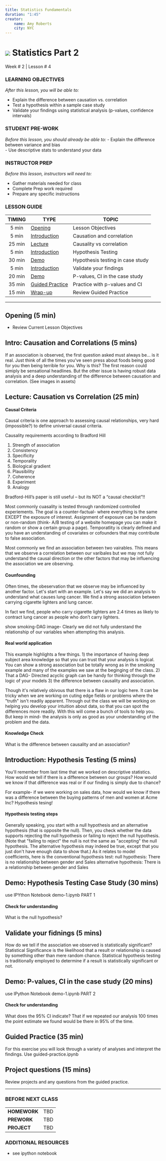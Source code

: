 ```yaml
---
title: Statistics Fundamentals
duration: "1:45"
creator:
    name: Amy Roberts
    city: NYC
---
```


# ![](https://ga-dash.s3.amazonaws.com/production/assets/logo-9f88ae6c9c3871690e33280fcf557f33.png) Statistics Part 2
Week # 2 | Lesson # 4

### LEARNING OBJECTIVES
*After this lesson, you will be able to:*
-  Explain the difference between causation vs. correlation
- Test a hypothesis within a sample case study
- Validate your findings using statistical analysis (p-values, confidence intervals)

### STUDENT PRE-WORK
*Before this lesson, you should already be able to:*
	- Explain the difference between variance and bias  
	- Use descriptive stats to understand your data

### INSTRUCTOR PREP
*Before this lesson, instructors will need to:*
- Gather materials needed for class
- Complete Prep work required
- Prepare any specific instructions

### LESSON GUIDE

| TIMING  | TYPE  | TOPIC  |
|:-:|---|---|
| 5 min  | [Opening](#opening)  | Lesson Objectives  |
| 5 min  | [Introduction](#introduction1)   | Causation and correlation |
| 25 min  | [Lecture](#lecture1)  | Causality vs correlation |
| 5 min  | [Introduction](#introduction2)   | Hypothesis Testing |
| 30 min  | [Demo](#demo)   | Hypothesis testing in case study |
| 5 min  | [Introduction](#introduction3) | Validate your findings |
| 20 min  | [Demo](#demo2)  | P-values, CI in the case study|
| 35 min  | [Guided Practice](#guided-practice)  | Practice with p-values and CI|
| 15 min  | [Wrap-up](#wrapup)  | Review Guided Practice|


---
<a name="opening"></a>
## Opening (5 min)
- Review Current Lesson Objectives
   
<a name="introduction"></a>
## Intro: Causation and Correlations (5 mins)
If an association is observed, the first question asked must always be… is it real. 
Just think of all the times you've seen press about foods being good for you then being terrible for you. Why is this? The first reason could simiply be sensational headlines. But the other issue is having robust data analysis and a deep understanding of the difference between causation and correlation. 
(See images in assets)


<a name="#lecture1"></a>
## Lecture: Causation vs Correlation (25 min)

#### Causal Criteria
Causal criteria is one approach to assessing causal relationships, very hard (impossible?) to define universal causal criteria.

Causality requirements according to Bradford Hill
1. Strength of association
2. Consistency
3. Specificity
4. Temporality
5. Biological gradient
6. Plausibility
7. Coherence
8. Experiment
9. Analogy

Bradford-Hill’s paper is still useful – but its NOT a “causal checklist”!!

Most commonly cuasality is tested through randomized controlled experiements. The goal is a counter-factual- where everything is the same EXCEPT the exposure of interest. 
Assignment of exposure can be random or non-random (think- A/B testing of a website homepage you can make it random or show a certain group a page). Temporatlity is clearly defined and you have an understanding of covariates or cofounders that may contribute to false association.

Most commonly we find an association between two vairables. This means that we observe a correlation between our varibales but we may not fully understand the causal direction or the other factors that may be influencing the association we are observing. 

#### Counfounding 
Often times, the obeservation that we observe may be influenced by another factor.
Let's start with an example. Let's say we did an analysis to understand what causes lung cancer. We find a strong association between carrying cigarette lighters and lung cancer. 

In fact we find, people who carry cigarette lighters are 2.4 times as likely to contract lung cancer as people who don’t carry lighters. 

show smoking-DAG image- Clearly we did not fully understand the relationship of our variables when attempting this analysis. 

#### Real world application
This example highlights a few things. 1) the importance of having deep subject area knowledge so that you can trust that your analysis is logical. You can show a strong association but be totally wrong as in the smoking example and many of the examples we saw at the beginging of the class. 2) That a DAG- Directed acyclic graph can be handy for thinking through the logic of your models 3) the difference between causality and association.

Though it's relatively obivous that there is a flaw in our logic here. It can be tricky when we are working on cuting edge fields or problems where the "truth" isn't readily apparent. Through out the class we will be working on helping you develop your intuition about data, so that you can spot the differences more readily. With this will come a bunch of tools to help you. But keep in mind- the analysis is only as good as your understanding of the problem and the data.

#### Knowledge Check
What is the difference between causality and an association?

<a name="introduction2"></a>
## Introduction: Hypothesis Testing (5 mins)
You'll remember from last time that we worked on descriptive statistics. How would we tell if there is a difference between our groups? How would we know if that difference was real or if our finding is simply due to chance?

For example- if we were working on sales data, how would we know if there was a difference between the buying patterns of men and women at Acme Inc? Hypothesis tesing!

#### Hypothesis testing steps
Generally speaking, you start with a null hypothesis and an alternative hypothesis (that is opposite the null). Then, you check whether the data supports rejecting the null hypothesis or failing to reject the null hypothesis. (Note that "failing to reject" the null is not the same as "accepting" the null hypothesis. The alternative hypothesis may indeed be true, except that you just don't have enough data to show that.)
As it relates to model coefficients, here is the conventional hypothesis test:
null hypothesis: There is no relationship between gender and Sales
alternative hypothesis: There is a relationship between gender and Sales 

<a name="demo"></a>
## Demo: Hypothesis Testing Case Study (30 mins)
use IPYthon Notebook demo-1.ipynb PART 1

#### Check for understanding
What is the null hypothesis? 

<a name="introduction3"></a>
## Validate your fidnings (5 mins)
How do we tell if the association we observed is statistically significant?
Statistical Significance is the likelihood that a result or relationship is caused by something other than mere random chance. Statistical hypothesis testing is traditionally employed to determine if a result is statistically significant or not.

<a name="demo2"></a>
## Demo: P-values, CI in the case study (20 mins)
use IPython Notebook demo-1.ipynb PART 2

#### Check for understanding
What does the 95% CI indicate? 
That if we repeated our analysis 100 times the point estimate we found would be there in 95% of the time. 

<a name="guided-practice"></a>
## Guided Practice (35 min)
For this exercise you will look through a variety of analyses and interpret the findings. 
Use guided-practice.ipynb

<a name="wrapup"></a>
## Project questions (15 mins)
Review projects and any questions from the guided practice.


***

### BEFORE NEXT CLASS
|   |   |
|---|---|
| **HOMEWORK** | TBD |
| **PREWORK**  | TBD  |
| **PROJECT**  | TBD  |

### ADDITIONAL RESOURCES
- see ipython notebook